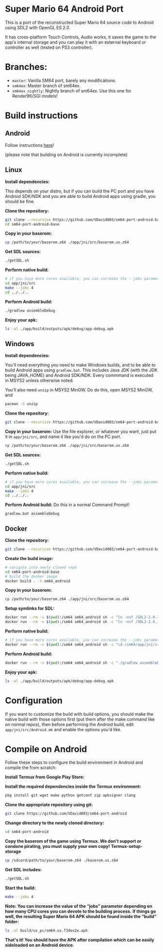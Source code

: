 # Super Mario 64 Android Port
This is a port of the reconstructed Super Mario 64 source code to Android using SDL2 with OpenGL ES 2.0.

It has cross-platform Touch Controls, Audio works, it saves the game to the app's internal storage and you can play it with an external keyboard or controller as well (tested on PS3 controller).

# Branches:
* `master`: Vanilla SM64 port, barely any modifications.
* `sm64ex`: Master branch of sm64ex.
* `sm64ex_nightly`: Nightly branch of sm64ex. Use this one for Render96/SGI models!

# Build instructions

## Android
Follow instructions [here](https://github.com/VDavid003/sm64-port-android/tree/master)!

(please note that building on Android is currently incomplete)

## Linux

**Install dependencies:**

This depends on your distro, but if you can build the PC port and you have Android SDK/NDK and you are able to build Android apps using gradle, you should be fine.

**Clone the repository:**
```sh
git clone --recursive https://github.com/VDavid003/sm64-port-android-base
cd sm64-port-android-base
```

**Copy in your baserom:**
```sh
cp /path/to/your/baserom.z64 ./app/jni/src/baserom.us.z64
```

**Get SDL sources:**
```sh
./getSDL.sh
```

**Perform native build:**
```sh
# if you have more cores available, you can increase the --jobs parameter
cd app/jni/src
make --jobs 4
cd ../../..
```

**Perform Android build:**
```sh
./gradlew assembleDebug
```

**Enjoy your apk:**
```sh
ls -al ./app/build/outputs/apk/debug/app-debug.apk
```

## Windows

**Install dependencies:**

You'll need everything you need to make Windows builds, and to be able to build Android apps using `gradlew.bat`. This includes Java JDK (with the JDK being JAVA_HOME) and Android SDK/NDK. Every commmand is executed in MSYS2 unless otherwise noted.

You'll also need `unzip` in MSYS2 MinGW. Do do this, open MSYS2 MinGW, and
```sh
pacman -S unzip
```

**Clone the repository:**
```sh
git clone --recursive https://github.com/VDavid003/sm64-port-android-base
```

**Copy in your baserom:**
Use the file explorer, or whatever you want, just put it in `app/jni/src`, and name it like you'd do on the PC port.
```sh
cp /path/to/your/baserom.z64 ./app/jni/src/baserom.us.z64
```

**Get SDL sources:**
```sh
./getSDL.sh
```

**Perform native build:**
```sh
# if you have more cores available, you can increase the --jobs parameter
cd app/jni/src
make --jobs 4
cd ../../..
```

**Perform Android build:**
Do this in a normal Command Prompt!
```
gradlew.bat assembleDebug
```

## Docker

**Clone the repository:**
```sh
git clone --recursive https://github.com/VDavid003/sm64-port-android-base
```

**Create the build image:**
```sh
# navigate into newly cloned repo
cd sm64-port-android-base
# build the docker image
docker build . -t sm64_android
```
**Copy in your baserom:**
```sh
cp /path/to/your/baserom.z64 ./app/jni/src/baserom.us.z64
```

**Setup symlinks for SDL:**
```sh
docker run --rm -v $(pwd):/sm64 sm64_android sh -c "ln -nsf /SDL2-2.0.12/src /sm64/app/jni/SDL/src"
docker run --rm -v $(pwd):/sm64 sm64_android sh -c "ln -nsf /SDL2-2.0.12/include /sm64/app/jni/SDL/include"
```

**Perform native build:**
```sh
# if you have more cores available, you can increase the --jobs parameter
docker run --rm -v $(pwd):/sm64 sm64_android sh -c "cd /sm64/app/jni/src && make --jobs 4"
```

**Perform Android build:**
```sh
docker run --rm -v $(pwd):/sm64 sm64_android sh -c "./gradlew assembleDebug"
```

**Enjoy your apk:**
```sh
ls -al ./app/build/outputs/apk/debug/app-debug.apk
```

# Configuration
If you want to customize the build with build options, you should make the native build with those options first (put them after the make command like on normal repos), then before performing the Android build, edit `app/jni/src/Android.mk` and enable the options you'd like.


# Compile on Android
Follow these steps to configure the build environment in Android and compile the from scratch:

**Install Termux from Google Play Store:**

**Install the required dependencies inside the Termux environment:**
```sh
pkg install git wget make python getconf zip apksigner clang
```
**Clone the appropriate repository using git:**
```sh
git clone https://github.com/VDavid003/sm64-port-android
```
**Change directory to the newly cloned directory:**
```sh
cd sm64-port-android
```
**Copy the baserom of the game using Termux. We don't support or condone pirating, you must supply your own copy!**
**Termux-setup-storage**
```sh
cp /sdcard/path/to/your/baserom.z64 ./baserom.us.z64
```
**Get SDL includes:**
```sh
./getSDL.sh
```
**Start the build:**
```sh
make --jobs 4
```
**Note: You can increase the value of the “jobs” parameter depending on how many CPU cores you can devote to the building process.**
**If things go well, the resulting Super Mario 64 APK should be found inside the “build” folder:**
```sh
ls -al build/us_pc/sm64.us.f3dex2e.apk
```
**That's it! You should have the APK after compilation which can be easily sideloaded on an Android device.**
